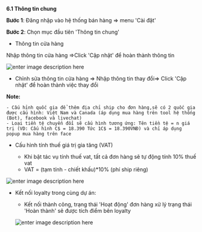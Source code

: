 





**6.1	Thông tin chung**

**Bước 1**: Đăng nhập vào hệ thống bán hàng => menu 'Cài đặt'

**Bước 2**: Chọn mục đầu tiên 'Thông tin chung'

+ Thông tin cửa hàng

Nhập thông tin cửa hàng =>Click 'Cập nhật' để hoàn thành thông tin

![enter image description here](https://static8.muarecdn.com/original/muare/images/2021/10/28/6121817_screenshot-10.png)

- Chỉnh sửa thông tin cửa hàng => Nhập thông tin thay đổi=> Click 'Cập nhật' để hoàn thành việc thay đổi 

**Note:** 
    
    - Cấu hỉnh quốc gia để thêm địa chỉ ship cho đơn hàng,sẽ có 2 quốc gia được cấu hình: Việt Nam và Canada (áp dụng mua hàng trên tool hệ thống (Bot), facebook và livechat)
    - Loại tiền tệ chuyển đổi sẽ cấu hình tương ứng: Tên tiền tệ = n giá trị (VD: Cấu hình C$ = 18.390 Tức 1C$ = 18.390VNĐ) và chỉ áp dụng popup mua hàng trên face

+ Cấu hình tính thuế giá trị gia tăng (VAT)
  
   - Khi bật tác vụ tính thuế vat, tất cả đơn hàng sẽ tự động tính 10% thuế vat
   - VAT = (tạm tính - chiết khấu)*10% (phí ship riêng)

![enter image description here](https://static8.muarecdn.com/original/muare/images/2021/04/12/5911789_screenshot-145.png)

+ Kết nối loyalty trong cùng dự án:

  - Kết nối thành công, trạng thái 'Hoạt động' đơn hàng xử lý trạng thái 'Hoàn thành' sẽ được tích điểm bên loyalty
  
  ![enter image description here](https://static8.muarecdn.com/original/muare/images/2021/04/12/5911792_screenshot-146.png)






  
  

   
   

